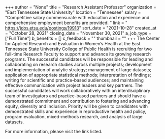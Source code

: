 +++
author = "None"
title = "Research Assistant Professor"
organization = "East Tennessee State University"
location = "Tennessee"
salary = "Competitive salary commensurate with education and experience and comprehensive employment benefits are provided. "
link = " https://jobs.etsu.edu/postings/19913"
sort_date = "2021-10-28"
created_at = "October 28, 2021"
closing_date = "November 30, 2021"
a_job_type = ["Full Time"]
b_benefits = []
c_feedback = ""
thumbnail = ""
+++
The Center for Applied Research and Evaluation in Women’s Health at the East Tennessee State University College of Public Health is recruiting for two full-time Research Faculty to support and advance its growing research programs. The successful candidates will be responsible for leading and collaborating on research studies across multiple projects; development and implementation of analytic strategy; management of large datasets; application of appropriate statistical methods; interpretation of findings; writing for scientific and practice-based audiences; and maintaining effective communication with project leaders and key partners. The successful candidates will work collaboratively with an interdisciplinary team of investigators and practice-based partners and should have a demonstrated commitment and contribution to fostering and advancing equity, diversity and inclusion. Priority will be given to candidates with demonstrated skills and experience in reproductive health and policy, program evaluation, mixed-methods research, and analysis of large datasets. 

For more information, please visit the link listed.